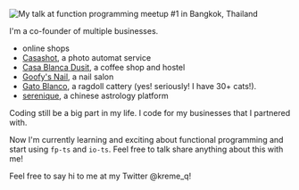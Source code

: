 ![My talk at function programming meetup #1 in Bangkok, Thailand](https://imgur.com/tThOLuM.png "me")

I'm a co-founder of multiple businesses.
- online shops
- [Casashot](https://casashot.com/), a photo automat service 
- [Casa Blanca Dusit](https://casablancabkk.com/), a coffee shop and hostel 
- [Goofy's Nail](https://www.instagram.com/goofynails.bkk/), a nail salon 
- [Gato Blanco](https://www.ragdollthailand.com/), a ragdoll cattery   (yes! seriously! I have 30+ cats!).
- [serenique](https://www.serenique.com/), a chinese astrology platform 
 
Coding still be a big part in my life. I code for my businesses that I partnered with.

Now I'm currently learning and exciting about functional programming and start using `fp-ts` and `io-ts`. Feel free to talk share anything about this with me!

Feel free to say hi to me at my Twitter @kreme_q!
